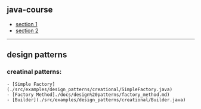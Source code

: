 ## java-course

- [section 1](https://github.com/emanueltrandafir/java-course/blob/master/docs/course/Section_1.md)
- [section 2](https://github.com/emanueltrandafir/java-course/blob/master/docs/course/Section_2.md)

<hr>

## design patterns

### creatinal patterns:

    - [Simple Factory](./src/examples/design_patterns/creational/SimpleFactory.java)
    - [Factory Method]./docs/design%20patterns/factory_method.md)
    - [Builder](./src/examples/design_patterns/creational/Builder.java)
